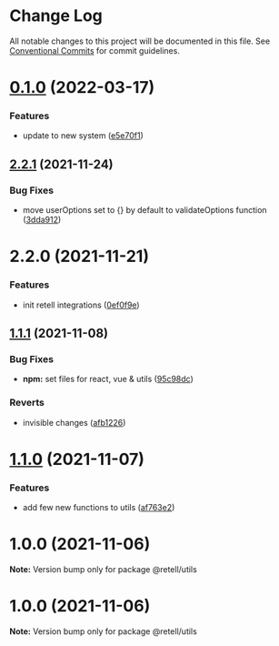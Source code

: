 # Change Log

All notable changes to this project will be documented in this file.
See [Conventional Commits](https://conventionalcommits.org) for commit guidelines.

# [0.1.0](https://github.com/retell-technologies/integrations/compare/@retell/utils@2.2.1...@retell/utils@0.1.0) (2022-03-17)


### Features

* update to new system ([e5e70f1](https://github.com/retell-technologies/integrations/commit/e5e70f1545561592f35fdbcbe3c069801a1dabaf))





## [2.2.1](https://github.com/retell-organization/integrations/compare/@retell/utils@2.2.0...@retell/utils@2.2.1) (2021-11-24)


### Bug Fixes

* move userOptions set to {} by default to validateOptions function ([3dda912](https://github.com/retell-organization/integrations/commit/3dda9121c6857225159df0cf5e0b7e523304c6ac))





# 2.2.0 (2021-11-21)


### Features

* init retell integrations ([0ef0f9e](https://github.com/retell-organization/integrations/commit/0ef0f9edbb176cefc96738bfcb36aff72feaf744))





## [1.1.1](https://github.com/retell-organization/integrations/compare/@retell/utils@1.1.0...@retell/utils@1.1.1) (2021-11-08)


### Bug Fixes

* **npm:** set files for react, vue & utils ([95c98dc](https://github.com/retell-organization/integrations/commit/95c98dc099c7c730c6d86521425185aaf6972657))


### Reverts

* invisible changes ([afb1226](https://github.com/retell-organization/integrations/commit/afb1226d603cb67f78a016e59be1f612b562b533))





# [1.1.0](https://github.com/retell-organization/integrations/compare/@retell/utils@1.0.0...@retell/utils@1.1.0) (2021-11-07)


### Features

* add few new functions to utils ([af763e2](https://github.com/retell-organization/integrations/commit/af763e23d39f7267a7f23a243c1809c231b76147))





# 1.0.0 (2021-11-06)

**Note:** Version bump only for package @retell/utils





# 1.0.0 (2021-11-06)

**Note:** Version bump only for package @retell/utils
